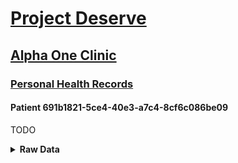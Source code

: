 # [Project Deserve](https://project-deserve.github.io)
## [Alpha One Clinic](https://project-deserve.github.io/clinic-alpha-one)
### [Personal Health Records](https://project-deserve.github.io/clinic-alpha-one/Personal%20Health%20Records/)
#### Patient 691b1821-5ce4-40e3-a7c4-8cf6c086be09

TODO  

<details>
<summary><b>Raw Data</b></summary>
{
  "user": {
    "id": "object_uid",
    "firstName": "John",
    "middleName": "Random",
    "lastName": "Doe",
    "email": "john.doe@example.com",
    "createdAt": "2013/12/20",
    "updatedAt": "2013/12/20",
    "birthdate": "1980/10/20",
    "illnesses": [
      {
        "id": "object_uid",
        "illness_type_id": "object_uid",
        "startDate": "2013/12/20",
        "endDate": "2013/12/25",
        "createdAt": "2013/12/25",
        "updatedAt": "2013/12/25",
        "medicationsTaken": [
          {
            "medication_id": "object_uid",
            "startDate": "2013/12/21",
            "endDate": "2013/12/25"
          }
        ],
        "versions": [
          {
            "id": "object_uid",
            "illness_type_id": "object_uid",
            "startDate": "2013/12/20",
            "endDate": "2013/12/25",
            "medicationsTaken": [
              {
                "medication_id": "object_uid",
                "startDate": "2013/12/21",
                "endDate": "2013/12/25"
              }
            ]
          }
        ]
      }
    ],
    "activities": [
      {
        "id": "object_uid",
        "type": "Bench Press",
        "date": "2013/12/20",
        "time": "20:30",
        "weight": "120",
        "reps": "8",
        "sets": "3"
      },
      {
        "id": "object_uid",
        "type": "Exercise Bike",
        "date": "2013/12/19",
        "time": "20:30",
        "duration": "1800",
        "restingHeartRate": "103",
        "targetHeartRate": "132",
        "caloriesBurned": "189"
      }
    ],
    "conditions": [
      {
        "condition_id": "object_uid",
        "startDate": "2010/1/3",
        "endDate": null,
        "medicationsTaken": [
          {
            "medication_id": "object_uid",
            "datesTaken": [
              "2013/10/12",
              "2011/10/12"
            ]
          }
        ]
      }
    ],
    "currentMedications": [
      {
        "medication_id": "object_uid",
        "medication_type_id": "object_uid",
        "startDate": "2013/12/21",
        "condition_type": "illness or condition name",
        "condition_id": "object_uid"
      }
    ],
    "medicationsTaken": [
      {
        "medication_id": "object_uid",
        "medication_type_id": "object_uid",
        "startDate": "2012/12/21",
        "endDate": "2012/12/25",
        "condition_type": "illness or condition name",
        "condition_id": "object_uid"
      }
    ],
    "treatements": [
      {
        "treatement_id": "object_uid",
        "treatment_type_id": "object_uid",
        "treatement_name": "Phyiscal Therapy",
        "startDate": "2012/10/1",
        "endDate": "2012/12/3",
        "provider": "object_uid",
        "activity_id": "object_uid"
      }
    ]
  }
}
</details>
